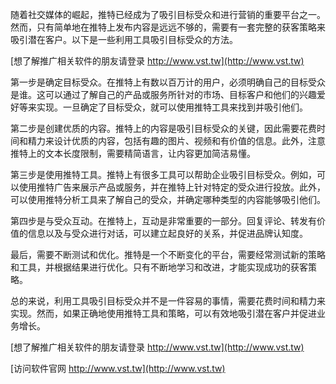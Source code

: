 随着社交媒体的崛起，推特已经成为了吸引目标受众和进行营销的重要平台之一。然而，只有简单地在推特上发布内容是远远不够的，需要有一套完整的获客策略来吸引潜在客户。以下是一些利用工具吸引目标受众的方法。

[想了解推广相关软件的朋友请登录 http://www.vst.tw](http://www.vst.tw)

第一步是确定目标受众。在推特上有数以百万计的用户，必须明确自己的目标受众是谁。这可以通过了解自己的产品或服务所针对的市场、目标客户和他们的兴趣爱好等来实现。一旦确定了目标受众，就可以使用推特工具来找到并吸引他们。

第二步是创建优质的内容。推特上的内容是吸引目标受众的关键，因此需要花费时间和精力来设计优质的内容，包括有趣的图片、视频和有价值的信息。此外，注意推特上的文本长度限制，需要精简语言，让内容更加简洁易懂。

第三步是使用推特工具。推特上有很多工具可以帮助企业吸引目标受众。例如，可以使用推特广告来展示产品或服务，并在推特上针对特定的受众进行投放。此外，可以使用推特分析工具来了解自己的受众，并确定哪种类型的内容能够吸引他们。

第四步是与受众互动。在推特上，互动是非常重要的一部分。回复评论、转发有价值的信息以及与受众进行对话，可以建立起良好的关系，并促进品牌认知度。

最后，需要不断测试和优化。推特是一个不断变化的平台，需要经常测试新的策略和工具，并根据结果进行优化。只有不断地学习和改进，才能实现成功的获客策略。

总的来说，利用工具吸引目标受众并不是一件容易的事情，需要花费时间和精力来实现。然而，如果正确地使用推特工具和策略，可以有效地吸引潜在客户并促进业务增长。

[想了解推广相关软件的朋友请登录 http://www.vst.tw](http://www.vst.tw)


[访问软件官网 http://www.vst.tw](http://www.vst.tw)
